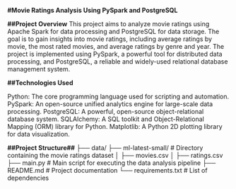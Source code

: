 **#Movie Ratings Analysis Using PySpark and PostgreSQL**

**##Project Overview**
  This project aims to analyze movie ratings using Apache Spark for data processing and PostgreSQL for data storage. 
  The goal is to gain insights into movie ratings, including average ratings by movie, the most rated movies, and average ratings by genre and year. 
  The project is implemented using PySpark, a powerful tool for distributed data processing, and PostgreSQL, a reliable and widely-used relational database management system.

**##Technologies Used**
  
  Python: The core programming language used for scripting and automation.
  PySpark: An open-source unified analytics engine for large-scale data processing.
  PostgreSQL: A powerful, open-source object-relational database system.
  SQLAlchemy: A SQL toolkit and Object-Relational Mapping (ORM) library for Python.
  Matplotlib: A Python 2D plotting library for data visualization.

**##Project Structure##**
  ├── data/
      ├── ml-latest-small/          # Directory containing the movie ratings dataset
  │       ├── movies.csv
  │       ├── ratings.csv
  ├── main.py                       # Main script for executing the data analysis pipeline
  ├── README.md                     # Project documentation
  └── requirements.txt              # List of dependencies





